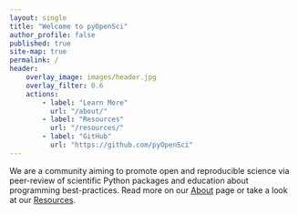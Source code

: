 ```yaml
---
layout: single
title: "Welcome to pyOpenSci"
author_profile: false
published: true
site-map: true
permalink: /
header:
    overlay_image: images/header.jpg
    overlay_filter: 0.6
    actions:
        - label: "Learn More"
          url: "/about/"
        - label: "Resources"
          url: "/resources/"
        - label: "GitHub"
          url: "https://github.com/pyOpenSci"
---
```


We are a community aiming to promote open and reproducible science via peer-review of scientific Python packages and education about programming best-practices. Read more on our [About](/about/) page or take a look at our [Resources](/resources/). 
